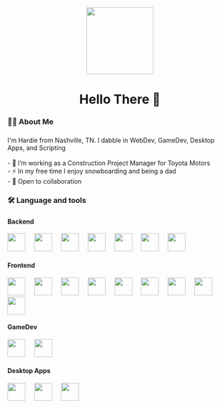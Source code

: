 <div align="center">
  <img height="150" src="https://img.freepik.com/free-vector/retro-80s-landscape-scene-game-style_1017-32947.jpg?size=626&ext=jpg&ga=GA1.1.87170709.1707782400&semt=sph"  />
</div>

###

<h1 align="center">Hello There 👋</h1>

###

<h3 align="left">👩‍💻  About Me</h3>

###

<p align="left">I'm Hardie from Nashville, TN. I dabble in WebDev, GameDev, Desktop Apps, and Scripting<br><br>- 🔭 I’m working as a Construction Project Manager for Toyota Motors<br>- ⚡ In my free time I enjoy snowboarding and being a dad<br>- 🤝 Open to collaboration</p>

###

<h3 align="left">🛠 Language and tools</h3>

###

<h4 align="left">Backend</h4>
<div align="left">
  <img src="https://cdn.jsdelivr.net/gh/devicons/devicon@latest/icons/python/python-original.svg" height="40"/>
  <img width="12" />
  <img src="https://cdn.jsdelivr.net/gh/devicons/devicon@latest/icons/flask/flask-original-wordmark.svg" height="40"/>
  <img width="12" />
  <img src="https://cdn.jsdelivr.net/gh/devicons/devicon@latest/icons/django/django-plain-wordmark.svg" height="40"/>
  <img width="12" />
  <img src="https://cdn.jsdelivr.net/gh/devicons/devicon@latest/icons/postgresql/postgresql-original-wordmark.svg" height="40"/>
  <img width="12" />
  <img src="https://cdn.jsdelivr.net/gh/devicons/devicon@latest/icons/sqlite/sqlite-original-wordmark.svg" height="40"/>
  <img width="12" />
  <img src="https://cdn.jsdelivr.net/gh/devicons/devicon@latest/icons/googlecloud/googlecloud-original.svg" height="40"/>
  <img width="12" />
  <img src="https://cdn.jsdelivr.net/gh/devicons/devicon@latest/icons/docker/docker-original-wordmark.svg" height="40"/>
</div>


<h4 align="left">Frontend</h4>
<div align="left">
  <img src="https://cdn.jsdelivr.net/gh/devicons/devicon@latest/icons/typescript/typescript-original.svg" height="40"/>
  <img width="12" />
  <img src="https://cdn.jsdelivr.net/gh/devicons/devicon@latest/icons/javascript/javascript-original.svg" height="40"/>
  <img width="12" />
  <img src="https://cdn.jsdelivr.net/gh/devicons/devicon@latest/icons/svelte/svelte-original.svg" height="40"/>
  <img width="12" />
  <img src="https://cdn.jsdelivr.net/gh/devicons/devicon@latest/icons/jquery/jquery-original-wordmark.svg" height="40"/>
  <img width="12" />
  <img src="https://cdn.jsdelivr.net/gh/devicons/devicon@latest/icons/threejs/threejs-original-wordmark.svg" height="40"/>
  <img width="12" />
  <img src="https://cdn.jsdelivr.net/gh/devicons/devicon@latest/icons/bootstrap/bootstrap-original-wordmark.svg" height="40"/>
  <img width="12" />
  <img src="https://cdn.jsdelivr.net/gh/devicons/devicon@latest/icons/sass/sass-original.svg" height="40"/>
  <img width="12" />
  <img src="https://cdn.jsdelivr.net/gh/devicons/devicon@latest/icons/html5/html5-original-wordmark.svg" height="40"/>
  <img width="12" />
  <img src="https://cdn.jsdelivr.net/gh/devicons/devicon@latest/icons/css3/css3-original-wordmark.svg" height="40"/>
</div>


<h4 align="left">GameDev</h4>
<div align="left">
  <img src="https://cdn.jsdelivr.net/gh/devicons/devicon@latest/icons/godot/godot-original-wordmark.svg" height="40"/>
  <img width="12" />
  <img src="https://cdn.jsdelivr.net/gh/devicons/devicon@latest/icons/blender/blender-original.svg" height="40"/>  
</div>


<h4 align="left">Desktop Apps</h4>
<div align="left">
  <img src="https://cdn.jsdelivr.net/gh/devicons/devicon@latest/icons/visualbasic/visualbasic-plain.svg" height="40" />
  <img width="12" />
  <img src="https://cdn.jsdelivr.net/gh/devicons/devicon@latest/icons/csharp/csharp-original.svg" height="40"/>
  <img width="12" />
  <img src="https://cdn.jsdelivr.net/gh/devicons/devicon@latest/icons/dot-net/dot-net-original-wordmark.svg" height="40"/>
</div>

###

<!--
- 🔭 I’m currently working on ...
- 🌱 I’m currently learning ...
- 👯 I’m looking to collaborate on ...
- 🤔 I’m looking for help with ...
- 💬 Ask me about ...
- 📫 How to reach me: ...
- 😄 Pronouns: ...
- ⚡ Fun fact: ...
-->

